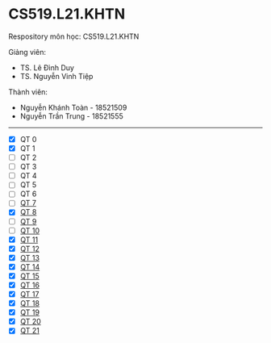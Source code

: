 # CS519.L21.KHTN
Respository môn học: CS519.L21.KHTN

Giảng viên: 
 <ul>
    <li> TS. Lê Đình Duy</li>
    <li> TS. Nguyễn Vinh Tiệp</li>
</ul>
            
Thành viên:
  - Nguyễn Khánh Toàn - 18521509
  - Nguyễn Trần Trung - 18521555

-------------------------------------------------

- [x] QT 0
- [x] QT 1
- [ ] QT 2
- [ ] QT 3
- [ ] QT 4
- [ ] QT 5
- [ ] QT 6
- [ ] [QT 7]()
- [x] [QT 8](QT8.md)
- [ ] [QT 9]()
- [ ] [QT 10]()
- [x] [QT 11](QT11.md)
- [x] [QT 12](QT12.md)
- [x] [QT 13]()
- [x] [QT 14]()
- [x] [QT 15](QT15.pdf)
- [x] [QT 16]()
- [x] [QT 17](QT17.md)
- [x] [QT 18]()
- [x] [QT 19]()
- [x] [QT 20]()
- [x] [QT 21]()
